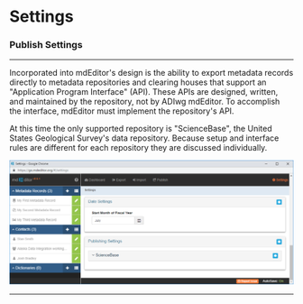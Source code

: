 # Settings
### Publish Settings
---

Incorporated into mdEditor's design is the ability to export metadata records directly to metadata repositories and clearing houses that support an "Application Program Interface" (API).  These APIs are designed, written, and maintained by the repository, not by ADIwg mdEditor.  To accomplish the interface, mdEditor must implement the repository's API.

At this time the only supported repository is "ScienceBase", the United States Geological Survey's data repository.  Because setup and interface rules are different for each repository they are discussed individually.  

![Date Settings](/assets/reference/settings/settings-date.png)

---

